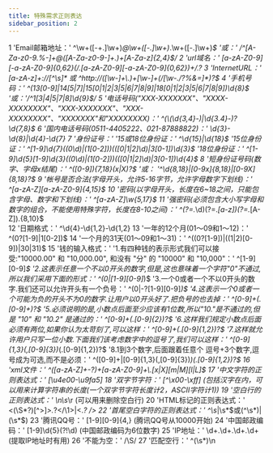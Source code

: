 ```yaml
---
title: 特殊需求正则表达
sidebar_position: 2
--- 
```

 
 1 'Email邮箱地址：'
   ^\w+([-+.]\w+)*@\w+([-.]\w+)*\.\w+([-.]\w+)*$
   '或：'  /^[A-Za-z0-9._%-]+@([A-Za-z0-9-]+\.)+[A-Za-z]{2,4}$/
 2 'url域名：'
   [a-zA-Z0-9][-a-zA-Z0-9]{0,62}(/.[a-zA-Z0-9][-a-zA-Z0-9]{0,62})+/.?
 3 'InternetURL：'
   [a-zA-z]+://[^\s]* 或 ^http://([\w-]+\.)+[\w-]+(/[\w-./?%&=]*)?$
 4 '手机号码：'
   ^(13[0-9]|14[5|7]|15[0|1|2|3|5|6|7|8|9]|18[0|1|2|3|5|6|7|8|9])\d{8}$
   '或：'/^1[3|4|5|7|8]\d{9}$/
 5 '电话号码("XXX-XXXXXXX"、"XXXX-XXXXXXXX"、"XXX-XXXXXXX"、"XXX-XXXXXXXX"、"XXXXXXX"和"XXXXXXXX)：'
   ^(\(\d{3,4}-)|\d{3.4}-)?\d{7,8}$ 
 6 '国内电话号码(0511-4405222、021-87888822)：'
   \d{3}-\d{8}|\d{4}-\d{7}
 7 '身份证号：'
   '15或18位身份证：'
   ^\d{15}|\d{18}$
   '15位身份证：'
   ^[1-9]\d{7}((0\d)|(1[0-2]))(([0|1|2]\d)|3[0-1])\d{3}$
   '18位身份证：'
   ^[1-9]\d{5}[1-9]\d{3}((0\d)|(1[0-2]))(([0|1|2]\d)|3[0-1])\d{4}$
 8 '短身份证号码(数字、字母x结尾)：'
   ^([0-9]){7,18}(x|X)?$
   '或： '^\d{8,18}|[0-9x]{8,18}|[0-9X]{8,18}?$
 9 '帐号是否合法(字母开头，允许5-16字节，允许字母数字下划线)：'
   ^[a-zA-Z][a-zA-Z0-9_]{4,15}$
10 '密码(以字母开头，长度在6~18之间，只能包含字母、数字和下划线)：'
   ^[a-zA-Z]\w{5,17}$
11 '强密码(必须包含大小写字母和数字的组合，不能使用特殊字符，长度在8-10之间)：'
   ^(?=.*\d)(?=.*[a-z])(?=.*[A-Z]).{8,10}$  
12 '日期格式：'
   ^\d{4}-\d{1,2}-\d{1,2}
13 '一年的12个月(01～09和1～12)：'
   ^(0?[1-9]|1[0-2])$
14 '一个月的31天(01～09和1～31)：'
   ^((0?[1-9])|((1|2)[0-9])|30|31)$ 
15 '钱的输入格式：'
   '1.有四种钱的表示形式我们可以接受:"10000.00" 和 "10,000.00", 和没有 "分" 的 "10000" 和 "10,000"：'
   ^[1-9][0-9]*$ 
   '2.这表示任意一个不以0开头的数字,但是,这也意味着一个字符"0"不通过,所以我们采用下面的形式：'
   ^(0|[1-9][0-9]*)$ 
   '3.一个0或者一个不以0开头的数字.我们还可以允许开头有一个负号：'
   ^(0|-?[1-9][0-9]*)$ 
   '4.这表示一个0或者一个可能为负的开头不为0的数字.让用户以0开头好了.把负号的也去掉：'
   ^[0-9]+(.[0-9]+)?$ 
   '5.必须说明的是,小数点后面至少应该有1位数,所以"10."是不通过的,但是 "10" 和 "10.2" 是通过的：'
   ^[0-9]+(.[0-9]{2})?$ 
   '6.这样我们规定小数点后面必须有两位,如果你认为太苛刻了,可以这样：'
   ^[0-9]+(.[0-9]{1,2})?$ 
   '7.这样就允许用户只写一位小数.下面我们该考虑数字中的逗号了,我们可以这样：'
   ^[0-9]{1,3}(,[0-9]{3})*(.[0-9]{1,2})?$ 
   '8.1到3个数字,后面跟着任意个 逗号+3个数字,逗号成为可选,而不是必须：'
   ^([0-9]+|[0-9]{1,3}(,[0-9]{3})*)(.[0-9]{1,2})?$ 
16 'xml文件：'
   ^([a-zA-Z]+-?)+[a-zA-Z0-9]+\\.[x|X][m|M][l|L]$
17 '中文字符的正则表达式：'
   [\u4e00-\u9fa5]
18 '双字节字符：'
   [^\x00-\xff]    (包括汉字在内，可以用来计算字符串的长度(一个双字节字符长度计2，ASCII字符计1))
19 '空白行的正则表达式：'
   \n\s*\r    (可以用来删除空白行)
20 'HTML标记的正则表达式：'
   <(\S*?)[^>]*>.*?</\1>|<.*? />
22 '首尾空白字符的正则表达式：'
   ^\s*|\s*$或(^\s*)|(\s*$)
23 '腾讯QQ号：'
   [1-9][0-9]{4,}    (腾讯QQ号从10000开始)
24 '中国邮政编码：'
   [1-9]\d{5}(?!\d)    (中国邮政编码为6位数字)
25 'IP地址：'
   \d+\.\d+\.\d+\.\d+    (提取IP地址时有用)
26 '不能为空：'
   /\S/
27 '匹配空行：'
   ^(\s*)\n